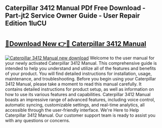 ## Caterpillar 3412 Manual PDf Free Download - Part-jt2 Service Owner Guide - User Repair Edition 1luCU

# <h2><a href="http://bc42167.oget.top/?id=Caterpillar+3412+Manual">🔗Download New 👉🔴 Caterpillar 3412 Manual</a></h2>

[![Caterpillar 3412 Manual new download](https://i.imgur.com/5g1atiW.png)](http://bc42167.oget.top/?id=Caterpillar+3412+Manual)
Welcome to the user manual for your newly activated Caterpillar 3412 Manual. This comprehensive guide is intended to help you understand and utilize all of the features and benefits of your product. You will find detailed instructions for installation, usage, maintenance, and troubleshooting. Before you begin using your Caterpillar 3412 Manual, please take a moment to read this manual carefully. It contains detailed instructions for product setup, as well as information on how to use its various features and capabilities. Caterpillar 3412 Manual boasts an impressive range of advanced features, including voice control, automatic syncing, customizable settings, and real-time analytics, all accessible through the user-friendly interface. We're Here to Help Caterpillar 3412 Manual. Our customer support team is ready to assist you with any questions or concerns.
